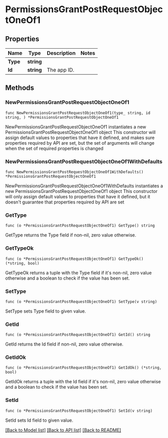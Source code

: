 # PermissionsGrantPostRequestObjectOneOf1

## Properties

Name | Type | Description | Notes
------------ | ------------- | ------------- | -------------
**Type** | **string** |  | 
**Id** | **string** | The app ID. | 

## Methods

### NewPermissionsGrantPostRequestObjectOneOf1

`func NewPermissionsGrantPostRequestObjectOneOf1(type_ string, id string, ) *PermissionsGrantPostRequestObjectOneOf1`

NewPermissionsGrantPostRequestObjectOneOf1 instantiates a new PermissionsGrantPostRequestObjectOneOf1 object
This constructor will assign default values to properties that have it defined,
and makes sure properties required by API are set, but the set of arguments
will change when the set of required properties is changed

### NewPermissionsGrantPostRequestObjectOneOf1WithDefaults

`func NewPermissionsGrantPostRequestObjectOneOf1WithDefaults() *PermissionsGrantPostRequestObjectOneOf1`

NewPermissionsGrantPostRequestObjectOneOf1WithDefaults instantiates a new PermissionsGrantPostRequestObjectOneOf1 object
This constructor will only assign default values to properties that have it defined,
but it doesn't guarantee that properties required by API are set

### GetType

`func (o *PermissionsGrantPostRequestObjectOneOf1) GetType() string`

GetType returns the Type field if non-nil, zero value otherwise.

### GetTypeOk

`func (o *PermissionsGrantPostRequestObjectOneOf1) GetTypeOk() (*string, bool)`

GetTypeOk returns a tuple with the Type field if it's non-nil, zero value otherwise
and a boolean to check if the value has been set.

### SetType

`func (o *PermissionsGrantPostRequestObjectOneOf1) SetType(v string)`

SetType sets Type field to given value.


### GetId

`func (o *PermissionsGrantPostRequestObjectOneOf1) GetId() string`

GetId returns the Id field if non-nil, zero value otherwise.

### GetIdOk

`func (o *PermissionsGrantPostRequestObjectOneOf1) GetIdOk() (*string, bool)`

GetIdOk returns a tuple with the Id field if it's non-nil, zero value otherwise
and a boolean to check if the value has been set.

### SetId

`func (o *PermissionsGrantPostRequestObjectOneOf1) SetId(v string)`

SetId sets Id field to given value.



[[Back to Model list]](../README.md#documentation-for-models) [[Back to API list]](../README.md#documentation-for-api-endpoints) [[Back to README]](../README.md)


